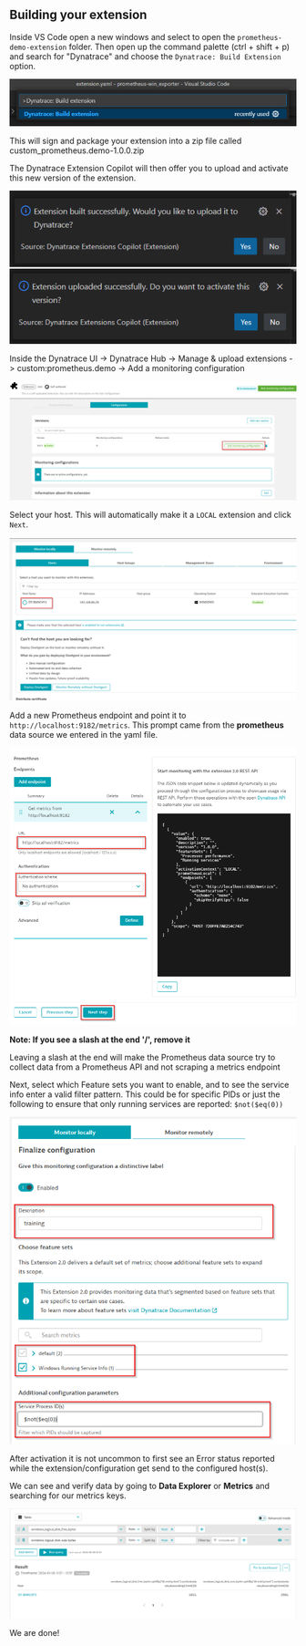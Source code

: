 ## Building your extension

Inside VS Code open a new windows and select to open the `prometheus-demo-extension` folder. Then open up the command palette (ctrl + shift + p) and search for "Dynatrace" and choose the `Dynatrace: Build Extension` option. 

![Build Extension](../../../assets/images/03_prometheus_build_extension.png)

This will sign and package your extension into a zip file called custom_prometheus.demo-1.0.0.zip

The Dynatrace Extension Copilot will then offer you to upload and activate this new version of the extension. 

![Upload Extension](../../../assets/images/03_prometheus_upload_extension.png)
![Activate Extension](../../../assets/images/03_prometheus_activate_extension.png)

Inside the Dynatrace UI -> Dynatrace Hub -> Manage & upload extensions -> custom:prometheus.demo -> Add a monitoring configuration

![Monitoring configuration](../../../assets/images/03_prometheus_adding_configuration.png)

Select your host. This will automatically make it a `LOCAL` extension and click `Next`.

![Monitoring host](../../../assets/images/03_prometheus_selecting_monitoring_host.png)

Add a new Prometheus endpoint and point it to `http://localhost:9182/metrics`. This prompt came from the **prometheus** data source we entered in the yaml file.

![Add endpoint](../../../assets/images/03_prometheus_add_endpoint.png)

**Note: If you see a slash at the end '/', remove it**

Leaving a slash at the end will make the Prometheus data source try to collect data from a Prometheus API and not scraping a metrics endpoint

Next, select which Feature sets you want to enable, and to see the service info enter a valid filter pattern. This could be for specific PIDs or just the following to ensure that only running services are reported: `$not($eq(0))`

![Feature sets](../../../assets/images/03_prometheus_featureset.png)

After activation it is not uncommon to first see an Error status reported while the extension/configuration get send to the configured host(s).

We can see and verify data by going to **Data Explorer** or **Metrics** and searching for our metrics keys.

![Data explorer](../../../assets/images/03_prometheus_data_explorer.png)

We are done!